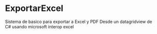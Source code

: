 # ExportarExcel
Sistema de basico para exportar a Excel y PDF
Desde un datagridview de C# usando microsoft interop excel
